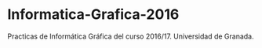 # Informatica-Grafica-2016
Practicas de Informática Gráfica del curso 2016/17.
Universidad de Granada.
